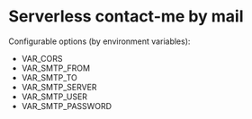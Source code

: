# Serverless contact-me by mail
Configurable options (by environment variables):
- VAR_CORS
- VAR_SMTP_FROM
- VAR_SMTP_TO
- VAR_SMTP_SERVER
- VAR_SMTP_USER
- VAR_SMTP_PASSWORD